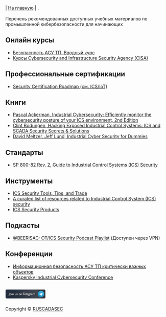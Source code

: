 | [На главную](http://ruscadasec.ru) | .
<br />
<br />
Перечень рекомендованных доступных учебных материалов по промышленной кибербезопасности для начинающих 

## Онлайн курсы
* [Безопасность АСУ ТП. Вводный курс](https://stepik.org/course/14905/promo)
* [Курсы Cybersecurity and Infrastructure Security Agency (CISA)](https://ics-training.inl.gov/learn/home)

## Профессиональные сертификации
* [Security Certification Roadmap (см. ICS/IoT)](https://pauljerimy.com/security-certification-roadmap/)

## Книги
* [Pascal Ackerman, Industrial Cybersecurity: Efficiently monitor the cybersecurity posture of your ICS environment, 2nd Edition](https://www.amazon.com/Industrial-Cybersecurity-Efficiently-cybersecurity-environment/dp/1800202091)
* [Clint Bodungen, Hacking Exposed Industrial Control Systems: ICS and SCADA Security Secrets & Solutions](https://www.amazon.com/Hacking-Exposed-Industrial-Control-Systems/dp/1259589714)
* [David Meltzer, Jeff Lund, Industrial Cyber Security for Dummies](https://scadahacker.com/library/Documents/eBooks/Belden%20-%20Industrial%20Cyber%20Security%20for%20Dummies.pdf)


## Стандарты 
* [SP 800-82 Rev. 2, Guide to Industrial Control Systems (ICS) Security](https://csrc.nist.gov/publications/detail/sp/800-82/rev-2/final)

## Инструменты
* [ICS Security Tools, Tips, and Trade](https://github.com/ITI/ICS-Security-Tools)
* [A curated list of resources related to Industrial Control System (ICS) security](https://github.com/hslatman/awesome-industrial-control-system-security)
* [ICS Security Products](https://github.com/S3cur1tyH4ggis/ICS-Security-Products)

## Подкасты

* [@BEERISAC: OT/ICS Security Podcast Playlist](https://podcasts.apple.com/us/podcast/beerisac-ot-ics-security-podcast-playlist/id1459741251) (Доступен через VPN)

## Конференции

* [Информационная безопасность АСУ ТП критически важных объектов](https://xn--90acqjv.xn--p1ai/)
* [Kaspersky Industrial Cybersecurity Conference](https://ics.kaspersky.ru/conference/)

<!---
## Другие библиотеки материалов для дальнейшего изучения

* [SANS Industrial Control Systems Library](https://www.sans.org/blog/industrial-control-systems-library/)
* [SCADAhacker Library of Resources for Industrial Control System Cyber Security](https://scadahacker.com/library/)
* [A Collection of Resources for Getting Started in ICS/SCADA Cybersecurity](http://www.robertmlee.org/a-collection-of-resources-for-getting-started-in-icsscada-cybersecurity/)
--> 

[<img height="25%" width="25%" src="../TG_EN_2.png">](https://t.me/RUSCADASEC)
---
Copyright © [RUSCADASEC](http://ruscadasec.ru)
